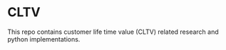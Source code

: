 # CLTV
This repo contains customer life time value (CLTV) related research and python implementations.
